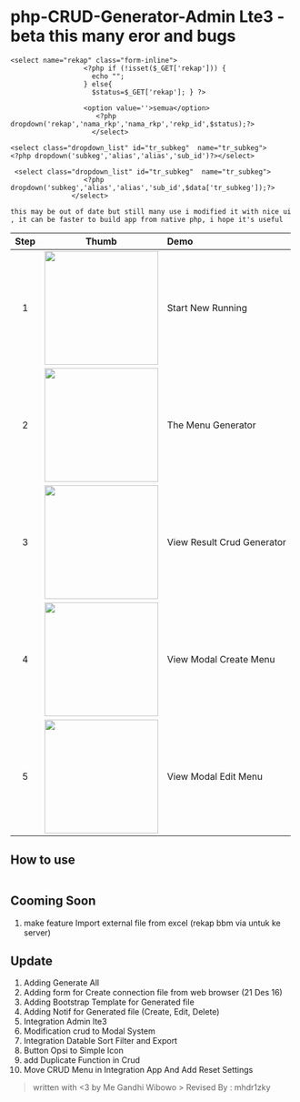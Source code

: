 # php-CRUD-Generator-Admin Lte3 -beta this many eror and bugs

```
<select name="rekap" class="form-inline">
                  <?php if (!isset($_GET['rekap'])) {
                    echo "";
                  } else{
                    $status=$_GET['rekap']; } ?>

                  <option value=''>semua</option>
                     <?php dropdown('rekap','nama_rkp','nama_rkp','rekp_id',$status);?>
                    </select>
                    
<select class="dropdown_list" id="tr_subkeg"  name="tr_subkeg">
<?php dropdown('subkeg','alias','alias','sub_id')?></select>

 <select class="dropdown_list" id="tr_subkeg"  name="tr_subkeg">
                  <?php dropdown('subkeg','alias','alias','sub_id',$data['tr_subkeg']);?>
               </select>

this may be out of date but still many use i modified it with nice ui , it can be faster to build app from native php, i hope it's useful

```

| Step | Thumb                                                                  | Demo |
| :--: |:----------------------------------------------------------------------:| :------------ |
|  1   | <a href="screenshot/1.start%20new%20generator.jpg" target="_blank"><img src="screenshot/1.start%20new%20generator.jpg" width="200"></a> | Start New Running |
|  2   | <a href="screenshot/2.in%20menu%20crud%20gen.jpg" target="_blank"><img src="screenshot/2.in%20menu%20crud%20gen.jpg" width="200"></a> | The Menu Generator |
|  3   | <a href="screenshot/3.result%20crud%20dashboard.jpg" target="_blank"><img src="screenshot/3.result%20crud%20dashboard.jpg" width="200"></a> | View Result Crud Generator |
|  4   | <a href="screenshot/4.%20modal%20create%20menu.jpg" target="_blank"><img src="screenshot/4.%20modal%20create%20menu.jpg" width="200"></a> | View Modal Create Menu |
|  5   | <a href="screenshot/5.modal%20edit%20menu.jpg" target="_blank"><img src="screenshot/5.modal%20edit%20menu.jpg" width="200"></a> | View Modal Edit Menu |


## How to use

```

```

## Cooming Soon

1. make feature Import external file from excel (rekap bbm via untuk ke server)

## Update

1. Adding Generate All
2. Adding form for Create connection file from web browser (21 Des 16)
3. Adding Bootstrap Template for Generated file
4. Adding Notif for Generated file (Create, Edit, Delete)
5. Integration Admin lte3
6. Modification crud to Modal System
7. Integration Datable Sort Filter and Export
8. Button Opsi to Simple Icon
9. add Duplicate Function in Crud
10. Move CRUD Menu in Integration App And Add Reset Settings

> written with <3 by Me Gandhi Wibowo > Revised By : mhdr1zky

